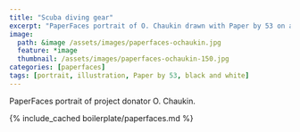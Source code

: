 ```yaml
---
title: "Scuba diving gear"
excerpt: "PaperFaces portrait of O. Chaukin drawn with Paper by 53 on an iPad."
image: 
  path: &image /assets/images/paperfaces-ochaukin.jpg 
  feature: *image
  thumbnail: /assets/images/paperfaces-ochaukin-150.jpg
categories: [paperfaces]
tags: [portrait, illustration, Paper by 53, black and white]
---
```


PaperFaces portrait of project donator O. Chaukin.

{% include_cached boilerplate/paperfaces.md %}
